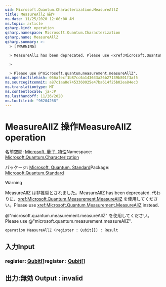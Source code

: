 ```yaml
---
uid: Microsoft.Quantum.Characterization.MeasureAllZ
title: MeasureAllZ 操作
ms.date: 11/25/2020 12:00:00 AM
ms.topic: article
qsharp.kind: operation
qsharp.namespace: Microsoft.Quantum.Characterization
qsharp.name: MeasureAllZ
qsharp.summary: >-
  > [!WARNING]

  > MeasureAllZ has been deprecated. Please use <xref:Microsoft.Quantum.Measurement.MeasureAllZ> instead.

  >

  > Please use @"microsoft.quantum.measurement.measureAllZ".
ms.openlocfilehash: 066afecf1b87cc6a143633a26b27139b801f3af5
ms.sourcegitcommit: a87c1aa8e7453360025e47ba614f25b02ea84ec3
ms.translationtype: MT
ms.contentlocale: ja-JP
ms.lasthandoff: 11/26/2020
ms.locfileid: "96204268"
---
```

# <a name="measureallz-operation"></a><span data-ttu-id="c4723-102">MeasureAllZ 操作</span><span class="sxs-lookup"><span data-stu-id="c4723-102">MeasureAllZ operation</span></span>

<span data-ttu-id="c4723-103">名前空間: [Microsoft. 量子. 特性](xref:Microsoft.Quantum.Characterization)</span><span class="sxs-lookup"><span data-stu-id="c4723-103">Namespace: [Microsoft.Quantum.Characterization](xref:Microsoft.Quantum.Characterization)</span></span>

<span data-ttu-id="c4723-104">パッケージ: [Microsoft. Quantum. Standard](https://nuget.org/packages/Microsoft.Quantum.Standard)</span><span class="sxs-lookup"><span data-stu-id="c4723-104">Package: [Microsoft.Quantum.Standard](https://nuget.org/packages/Microsoft.Quantum.Standard)</span></span>


> [!WARNING]
> <span data-ttu-id="c4723-105">MeasureAllZ は非推奨とされました。</span><span class="sxs-lookup"><span data-stu-id="c4723-105">MeasureAllZ has been deprecated.</span></span> <span data-ttu-id="c4723-106">代わりに、<xref:Microsoft.Quantum.Measurement.MeasureAllZ> を使用してください。</span><span class="sxs-lookup"><span data-stu-id="c4723-106">Please use <xref:Microsoft.Quantum.Measurement.MeasureAllZ> instead.</span></span>
>
> <span data-ttu-id="c4723-107">@"microsoft.quantum.measurement.measureAllZ" を使用してください。</span><span class="sxs-lookup"><span data-stu-id="c4723-107">Please use @"microsoft.quantum.measurement.measureAllZ".</span></span>



```qsharp
operation MeasureAllZ (register : Qubit[]) : Result
```


## <a name="input"></a><span data-ttu-id="c4723-108">入力</span><span class="sxs-lookup"><span data-stu-id="c4723-108">Input</span></span>

### <a name="register--qubit"></a><span data-ttu-id="c4723-109">register: [Qubit](xref:microsoft.quantum.lang-ref.qubit)[]</span><span class="sxs-lookup"><span data-stu-id="c4723-109">register : [Qubit](xref:microsoft.quantum.lang-ref.qubit)[]</span></span>





## <a name="output--__invalidresult__"></a><span data-ttu-id="c4723-110">出力:__無効 <Result>__</span><span class="sxs-lookup"><span data-stu-id="c4723-110">Output : __invalid<Result>__</span></span>

